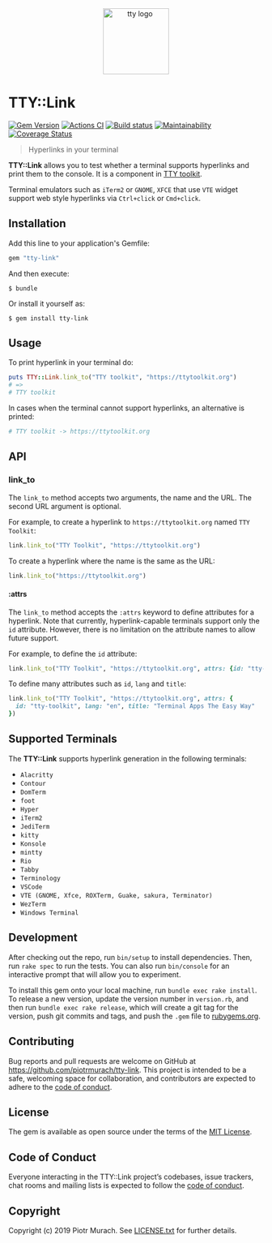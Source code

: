 <div align="center">
  <a href="https://ttytoolkit.org"><img width="130" src="https://github.com/piotrmurach/tty/raw/master/images/tty.png" alt="tty logo" /></a>
</div>

# TTY::Link

[![Gem Version](https://badge.fury.io/rb/tty-link.svg)][gem]
[![Actions CI](https://github.com/piotrmurach/tty-link/actions/workflows/ci.yml/badge.svg)][gh_actions_ci]
[![Build status](https://ci.appveyor.com/api/projects/status/4vb3w6wmr9w9vfp7?svg=true)][appveyor]
[![Maintainability](https://api.codeclimate.com/v1/badges/3f8c368617c464238bf9/maintainability)][codeclimate]
[![Coverage Status](https://coveralls.io/repos/github/piotrmurach/tty-link/badge.svg)][coverage]

[gem]: https://badge.fury.io/rb/tty-link
[gh_actions_ci]: https://github.com/piotrmurach/tty-link/actions/workflows/ci.yml
[appveyor]: https://ci.appveyor.com/project/piotrmurach/tty-link
[codeclimate]: https://codeclimate.com/github/piotrmurach/tty-link/maintainability
[coverage]: https://coveralls.io/github/piotrmurach/tty-link

> Hyperlinks in your terminal

**TTY::Link** allows you to test whether a terminal supports hyperlinks and
print them to the console. It is a component in
[TTY toolkit](https://github.com/piotrmurach/tty).

Terminal emulators such as `iTerm2` or `GNOME`, `XFCE` that use `VTE` widget
support web style hyperlinks via `Ctrl+click` or `Cmd+click`.

## Installation

Add this line to your application's Gemfile:

```ruby
gem "tty-link"
```

And then execute:

```shell
$ bundle
```

Or install it yourself as:

```shell
$ gem install tty-link
```

## Usage

To print hyperlink in your terminal do:

```ruby
puts TTY::Link.link_to("TTY toolkit", "https://ttytoolkit.org")
# =>
# TTY toolkit
```

In cases when the terminal cannot support hyperlinks, an alternative is printed:

```ruby
# TTY toolkit -> https://ttytoolkit.org
```

## API

### link_to

The `link_to` method accepts two arguments, the name and the URL. The second
URL argument is optional.

For example, to create a hyperlink to `https://ttytoolkit.org`
named `TTY Toolkit`:

```ruby
link.link_to("TTY Toolkit", "https://ttytoolkit.org")
```

To create a hyperlink where the name is the same as the URL:

```ruby
link.link_to("https://ttytoolkit.org")
```

#### :attrs

The `link_to` method accepts the `:attrs` keyword to define attributes for a
hyperlink. Note that currently, hyperlink-capable terminals support only the
`id` attribute. However, there is no limitation on the attribute names to
allow future support.

For example, to define the `id` attribute:

```ruby
link.link_to("TTY Toolkit", "https://ttytoolkit.org", attrs: {id: "tty-toolkit"})
```

To define many attributes such as `id`, `lang` and `title`:

```ruby
link.link_to("TTY Toolkit", "https://ttytoolkit.org", attrs: {
  id: "tty-toolkit", lang: "en", title: "Terminal Apps The Easy Way"
})
```

## Supported Terminals

The **TTY::Link** supports hyperlink generation in the following terminals:

* `Alacritty`
* `Contour`
* `DomTerm`
* `foot`
* `Hyper`
* `iTerm2`
* `JediTerm`
* `kitty`
* `Konsole`
* `mintty`
* `Rio`
* `Tabby`
* `Terminology`
* `VSCode`
* `VTE (GNOME, Xfce, ROXTerm, Guake, sakura, Terminator)`
* `WezTerm`
* `Windows Terminal`

## Development

After checking out the repo, run `bin/setup` to install dependencies.
Then, run `rake spec` to run the tests. You can also run `bin/console`
for an interactive prompt that will allow you to experiment.

To install this gem onto your local machine, run `bundle exec rake install`.
To release a new version, update the version number in `version.rb`, and then
run `bundle exec rake release`, which will create a git tag for the version,
push git commits and tags, and push the `.gem` file to
[rubygems.org](https://rubygems.org).

## Contributing

Bug reports and pull requests are welcome on GitHub at
https://github.com/piotrmurach/tty-link.
This project is intended to be a safe, welcoming space for collaboration,
and contributors are expected to adhere to the
[code of conduct](https://github.com/piotrmurach/tty-link/blob/master/CODE_OF_CONDUCT.md).

## License

The gem is available as open source under the terms of the
[MIT License](https://opensource.org/licenses/MIT).

## Code of Conduct

Everyone interacting in the TTY::Link project’s codebases, issue trackers,
chat rooms and mailing lists is expected to follow the
[code of conduct](https://github.com/piotrmurach/tty-link/blob/master/CODE_OF_CONDUCT.md).

## Copyright

Copyright (c) 2019 Piotr Murach. See
[LICENSE.txt](https://github.com/piotrmurach/tty-link/blob/master/LICENSE.txt)
for further details.
